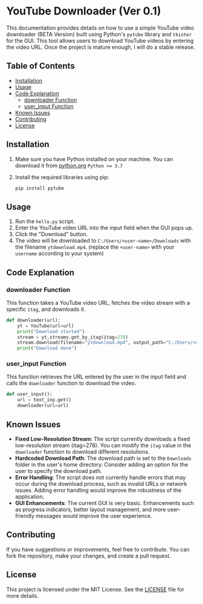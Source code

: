 # YouTube Downloader (Ver 0.1)

This documentation provides details on how to use a simple YouTube video downloader (BETA Version) built using Python's `pytube` library and `tkinter` for the GUI. This tool allows users to download YouTube videos by entering the video URL. Once the project is mature enough, I will do a stable release.

## Table of Contents

- [Installation](#installation)
- [Usage](#usage)
- [Code Explanation](#code-explanation)
  - [downloader Function](#downloader-function)
  - [user_input Function](#user_input-function)
- [Known Issues](#known-issues)
- [Contributing](#contributing)
- [License](#license)

## Installation

1. Make sure you have Python installed on your machine. You can download it from [python.org](https://www.python.org/) `Python >= 3.7`

2. Install the required libraries using pip:

    ```bash
    pip install pytube
    ```

## Usage

1. Run the `hello.py` script.
2. Enter the YouTube video URL into the input field when the GUI pops up.
3. Click the "Download" button.
4. The video will be downloaded to `C:/Users/<user-name>/Downloads` with the filename `ytdownload.mp4`. (replace the `<user-name>` with your `username` according to your system)

## Code Explanation

### downloader Function

This function takes a YouTube video URL, fetches the video stream with a specific `itag`, and downloads it.

```python
def downloader(url):
    yt = YouTube(url=url)
    print("Download started")
    stream = yt.streams.get_by_itag(itag=278)
    stream.download(filename="ytdownload.mp4", output_path="C:/Users/<user-name>/Downloads")
    print("Download done")
```
### user_input Function

This function retrieves the URL entered by the user in the input field and calls the `downloader` function to download the video.

```python
def user_input():
    url = text_inp.get()
    downloader(url=url)
```
## Known Issues

- **Fixed Low-Resolution Stream**: The script currently downloads a fixed low-resolution stream (itag=278). You can modify the `itag` value in the `downloader` function to download different resolutions.
- **Hardcoded Download Path**: The download path is set to the `Downloads` folder in the user's home directory. Consider adding an option for the user to specify the download path.
- **Error Handling**: The script does not currently handle errors that may occur during the download process, such as invalid URLs or network issues. Adding error handling would improve the robustness of the application.
- **GUI Enhancements**: The current GUI is very basic. Enhancements such as progress indicators, better layout management, and more user-friendly messages would improve the user experience.

## Contributing
If you have suggestions or improvements, feel free to contribute. You can fork the repository, make your changes, and create a pull request.

## License

This project is licensed under the MIT License. See the [LICENSE](LICENSE) file for more details.
